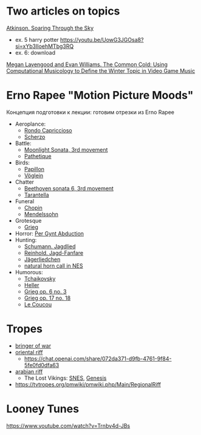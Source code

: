 # Two articles on topics

[Atkinson. Soaring Through the Sky](https://mtosmt.org/issues/mto.19.25.2/mto.19.25.2.atkinson.html)
- ex. 5 harry potter https://youtu.be/UowG3JGOsa8?si=xYb3IloehMTbg3RQ
- ex. 6: download

[Megan Lavengood and Evan Williams. The Common Cold: Using Computational Musicology to Define the Winter Topic in Video Game Music](https://www.mtosmt.org/issues/mto.23.29.1/mto.23.29.1.lavengoodwilliams.html)
 

# Erno Rapee "Motion Picture Moods"

Концепция подготовки к лекции: готовим отрезки из Erno Rapee

- Aeroplance:
   - [Rondo Capriccioso](https://youtu.be/CoVUoAUhocs?si=bHnW-dUiNmlKJ7ka&t=144)
   - [Scherzo](https://www.youtube.com/watch?v=w7Ag4mzpf04)
- Battle:
   - [Moonlight Sonata, 3rd movement](https://www.youtube.com/watch?v=BV7RkEL6oRc)
   - [Pathetique](https://youtu.be/91MTUXla-lE?si=fLiYP2jTYqbeaDd_&t=103)
- Birds:
   - [Papillon](https://www.youtube.com/watch?v=7eR5avWJStQ)
   - [Vöglein](https://www.youtube.com/watch?v=TYXiJvYs3bk)
- Chatter
   - [Beethoven sonata 6, 3rd movement](https://youtu.be/FjmzBuRnIHk?si=3h8wLfMG0sqlT6c4&t=674)
   - [Tarantella](https://www.youtube.com/watch?v=TkMPZ9-SVvA)
- Funeral
   - [Chopin](https://www.youtube.com/watch?v=7-9wXQpzESo)   
   - [Mendelssohn](https://www.youtube.com/watch?v=p59PEje1QIU)
- Grotesque
   - [Grieg](https://www.youtube.com/watch?v=OjTA61-kv2w)
- Horror: [Per Gynt Abduction](https://www.youtube.com/watch?v=bYm529DcpDM)
- Hunting:
   - [Schumann. Jagdlied](https://youtu.be/gSUUI3_W4eQ?si=BmWyXrTefbAflqpY&t=837)
   - [Reinhold. Jagd-Fanfare](https://www.youtube.com/watch?v=t-0s_j2oDic)
   - [Jägerliedchen](https://www.youtube.com/watch?v=j-g3_A4-AIc)
   - [natural horn call in NES](https://vpavlenko.github.io/chiptheory/search/motive/natural_horn_call)
- Humorous:
   - [Tchaikovsky](https://www.youtube.com/watch?v=61nHYONLk7g)
   - [Heller](https://www.youtube.com/watch?v=1Pl_kWeuZxs)
   - [Grieg op. 6 no. 3](https://youtu.be/fzvpHQsgRCQ?si=yH8TZ2qrT_COx9bx&t=340)
   - [Grieg op. 17 no. 18](https://youtu.be/HrmZMPhKj78?si=NgDuykF33O0Gy-fP&t=1355)
   - [Le Coucou](https://www.youtube.com/watch?v=_PfRRTQeXxY)

# Tropes

- [bringer of war](https://tvtropes.org/pmwiki/pmwiki.php/Main/BringerOfWarMusic)
- [oriental riff](https://en.wikipedia.org/wiki/Oriental_riff)
   - https://chat.openai.com/share/072da371-d9fb-4761-9f84-5fe0fd0dfa63
- [arabian riff](https://en.wikipedia.org/wiki/Arabian_riff)
   - The Lost Vikings: [SNES](https://youtu.be/jcqziDlhhRI?si=Z7_1LDBy83Zq0x43&t=2425), [Genesis](https://youtu.be/pqhzbxltZY0?si=XZK0kX7CZvgIuzHX&t=3407)
- https://tvtropes.org/pmwiki/pmwiki.php/Main/RegionalRiff

# Looney Tunes

https://www.youtube.com/watch?v=Trnbv4d-JBs
